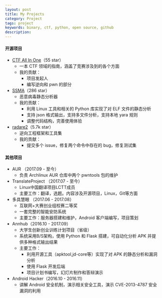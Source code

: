 ```yaml
---
layout: post
title: My Projects
category: Project
tags: project
keywords: binary, ctf, python, open source, github
description:
---
```


#### 开源项目

- [CTF All In One](https://github.com/firmianay/CTF-All-In-One)（55 star）
  - 一本 CTF 领域的指南，涵盖了竞赛涉及到的各个方面
  - 我的贡献：
    - 项目发起人
    - 编写逆向和 pwn 的部分
- [SSMA](https://github.com/secrary/SSMA)（286 star）
  - 恶意病毒静态分析器
  - 我的贡献：
    - 利用 Linux 工具和相关的 Python 库实现了对 ELF 文件的静态分析
    - 支持 json 格式输出，支持多文件分析，支持本地 yara 规则
    - 调整代码结构，完善使用体验
- [radare2](https://github.com/radare/radare2)（5.7k star）
  - 逆向工程框架和工具集
  - 我的贡献：
    - 提交多个 issue，修复两个命令中存在的 bug，修复测试集

#### 其他项目

- AUR （2017.09 - 至今）
  - 负责 Archlinux AUR 仓库中两个 pwntools 包的维护
- TranslateProject （2017.07 - 至今）
  - Linux中国翻译项目LCTT成员
  - 主要工作：翻译，选题。内容涉及开源项目，Linux，Git等方面
- 多具慧眼 （2017.06 - 2017.08）
  - 互联网+大赛创业组校赛二等奖
  - 一套完整的智能安防系统
  - 主要工作：服务器搭建和维护，Android 客户端编写，项目策划
- Annhub（2016.10 - 2017.09）
  - 大学生创新创业训练计划项目（省级）
  - 系统采用B/S架构，使用 Python 和 Flask 搭建，可自动化分析 APK 并提供多种格式输出结果
  - 主要工作：
    - 利用开源工具（apktool,jd-core等）实现了对 APK 的静态分析和漏洞分析
    - 使用 Flask 开发后端
    - 项目计划书编写，幻灯片制作和答辩演示
- Android Hacker（2016.10 - 2016.11）
  - 讲解 Android 安全机制，演示相关安全工具，演示 CVE-2013-4787 安全漏洞的利用
